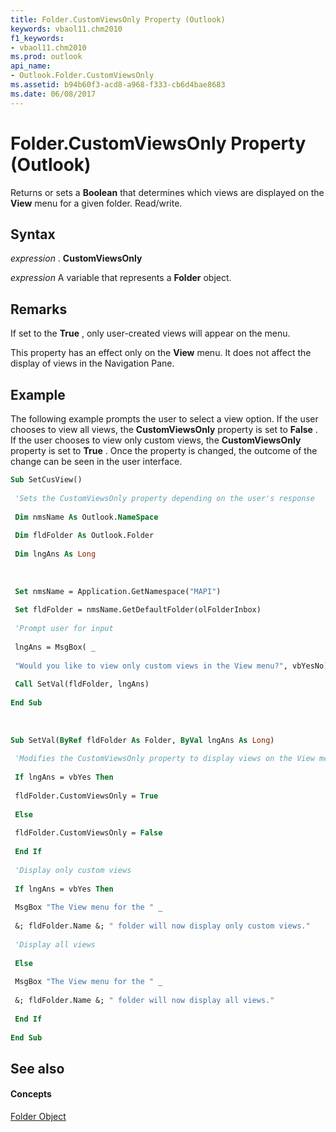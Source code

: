 ```yaml
---
title: Folder.CustomViewsOnly Property (Outlook)
keywords: vbaol11.chm2010
f1_keywords:
- vbaol11.chm2010
ms.prod: outlook
api_name:
- Outlook.Folder.CustomViewsOnly
ms.assetid: b94b60f3-acd8-a968-f333-cb6d4bae8683
ms.date: 06/08/2017
---
```



# Folder.CustomViewsOnly Property (Outlook)

Returns or sets a **Boolean** that determines which views are displayed on the **View** menu for a given folder. Read/write.


## Syntax

 _expression_ . **CustomViewsOnly**

 _expression_ A variable that represents a **Folder** object.


## Remarks

If set to the **True** , only user-created views will appear on the menu.

This property has an effect only on the **View** menu. It does not affect the display of views in the Navigation Pane.


## Example

The following example prompts the user to select a view option. If the user chooses to view all views, the **CustomViewsOnly** property is set to **False** . If the user chooses to view only custom views, the **CustomViewsOnly** property is set to **True** . Once the property is changed, the outcome of the change can be seen in the user interface.


```vb
Sub SetCusView() 
 
 'Sets the CustomViewsOnly property depending on the user's response 
 
 Dim nmsName As Outlook.NameSpace 
 
 Dim fldFolder As Outlook.Folder 
 
 Dim lngAns As Long 
 
 
 
 Set nmsName = Application.GetNamespace("MAPI") 
 
 Set fldFolder = nmsName.GetDefaultFolder(olFolderInbox) 
 
 'Prompt user for input 
 
 lngAns = MsgBox( _ 
 
 "Would you like to view only custom views in the View menu?", vbYesNo) 
 
 Call SetVal(fldFolder, lngAns) 
 
End Sub 
 
 
 
Sub SetVal(ByRef fldFolder As Folder, ByVal lngAns As Long) 
 
 'Modifies the CustomViewsOnly property to display views on the View menu 
 
 If lngAns = vbYes Then 
 
 fldFolder.CustomViewsOnly = True 
 
 Else 
 
 fldFolder.CustomViewsOnly = False 
 
 End If 
 
 'Display only custom views 
 
 If lngAns = vbYes Then 
 
 MsgBox "The View menu for the " _ 
 
 &; fldFolder.Name &; " folder will now display only custom views." 
 
 'Display all views 
 
 Else 
 
 MsgBox "The View menu for the " _ 
 
 &; fldFolder.Name &; " folder will now display all views." 
 
 End If 
 
End Sub
```


## See also


#### Concepts


[Folder Object](folder-object-outlook.md)

